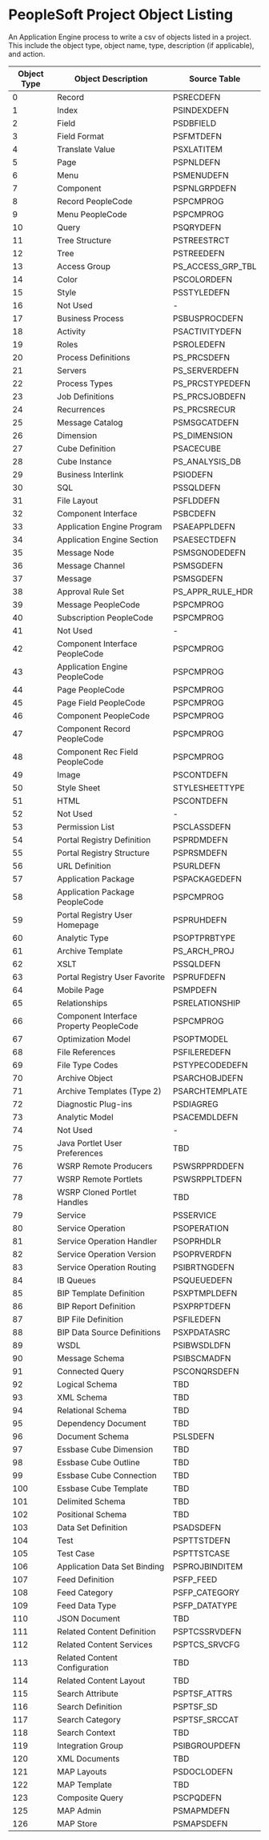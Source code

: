 # PeopleSoft Project Object Listing
An Application Engine process to write a csv of objects listed in a project. This include the object type, object name, type, description (if applicable), and action. 

<table>
    <thead>
        <tr>
            <th>Object Type</th>
            <th>Object Description</th>
            <th>Source Table</th>
        </tr>
    </thead>
    <tbody>
        <tr>
            <td>0</td>
            <td>Record</td>
            <td>PSRECDEFN</td>
        </tr>
        <tr>
            <td>1</td>
            <td>Index</td>
            <td>PSINDEXDEFN</td>
        </tr>
        <tr>
            <td>2</td>
            <td>Field</td>
            <td>PSDBFIELD</td>
        </tr>
        <tr>
            <td>3</td>
            <td>Field Format</td>
            <td>PSFMTDEFN</td>
        </tr>
        <tr>
            <td>4</td>
            <td>Translate Value</td>
            <td>PSXLATITEM</td>
        </tr>
        <tr>
            <td>5</td>
            <td>Page</td>
            <td>PSPNLDEFN</td>
        </tr>
        <tr>
            <td>6</td>
            <td>Menu</td>
            <td>PSMENUDEFN</td>
        </tr>
        <tr>
            <td>7</td>
            <td>Component</td>
            <td>PSPNLGRPDEFN</td>
        </tr>
        <tr>
            <td>8</td>
            <td>Record PeopleCode</td>
            <td>PSPCMPROG</td>
        </tr>
        <tr>
            <td>9</td>
            <td>Menu PeopleCode</td>
            <td>PSPCMPROG</td>
        </tr>
        <tr>
            <td>10</td>
            <td>Query</td>
            <td>PSQRYDEFN</td>
        </tr>
        <tr>
            <td>11</td>
            <td>Tree Structure</td>
            <td>PSTREESTRCT</td>
        </tr>
        <tr>
            <td>12</td>
            <td>Tree</td>
            <td>PSTREEDEFN</td>
        </tr>
        <tr>
            <td>13</td>
            <td>Access Group</td>
            <td>PS_ACCESS_GRP_TBL</td>
        </tr>
        <tr>
            <td>14</td>
            <td>Color</td>
            <td>PSCOLORDEFN</td>
        </tr>
        <tr>
            <td>15</td>
            <td>Style</td>
            <td>PSSTYLEDEFN</td>
        </tr>
        <tr>
            <td>16</td>
            <td>Not Used</td>
            <td>-</td>
        </tr>
        <tr>
            <td>17</td>
            <td>Business Process</td>
            <td>PSBUSPROCDEFN</td>
        </tr>
        <tr>
            <td>18</td>
            <td>Activity</td>
            <td>PSACTIVITYDEFN</td>
        </tr>
        <tr>
            <td>19</td>
            <td>Roles</td>
            <td>PSROLEDEFN</td>
        </tr>
        <tr>
            <td>20</td>
            <td>Process Definitions</td>
            <td>PS_PRCSDEFN</td>
        </tr>
        <tr>
            <td>21</td>
            <td>Servers</td>
            <td>PS_SERVERDEFN</td>
        </tr>
        <tr>
            <td>22</td>
            <td>Process Types</td>
            <td>PS_PRCSTYPEDEFN</td>
        </tr>
        <tr>
            <td>23</td>
            <td>Job Definitions</td>
            <td>PS_PRCSJOBDEFN</td>
        </tr>
        <tr>
            <td>24</td>
            <td>Recurrences</td>
            <td>PS_PRCSRECUR</td>
        </tr>
        <tr>
            <td>25</td>
            <td>Message Catalog</td>
            <td>PSMSGCATDEFN</td>
        </tr>
        <tr>
            <td>26</td>
            <td>Dimension</td>
            <td>PS_DIMENSION</td>
        </tr>
        <tr>
            <td>27</td>
            <td>Cube Definition</td>
            <td>PSACECUBE</td>
        </tr>
        <tr>
            <td>28</td>
            <td>Cube Instance</td>
            <td>PS_ANALYSIS_DB</td>
        </tr>
        <tr>
            <td>29</td>
            <td>Business Interlink</td>
            <td>PSIODEFN</td>
        </tr>
        <tr>
            <td>30</td>
            <td>SQL</td>
            <td>PSSQLDEFN</td>
        </tr>
        <tr>
            <td>31</td>
            <td>File Layout</td>
            <td>PSFLDDEFN</td>
        </tr>
        <tr>
            <td>32</td>
            <td>Component Interface</td>
            <td>PSBCDEFN</td>
        </tr>
        <tr>
            <td>33</td>
            <td>Application Engine Program</td>
            <td>PSAEAPPLDEFN</td>
        </tr>
        <tr>
            <td>34</td>
            <td>Application Engine Section</td>
            <td>PSAESECTDEFN</td>
        </tr>
        <tr>
            <td>35</td>
            <td>Message Node</td>
            <td>PSMSGNODEDEFN</td>
        </tr>
        <tr>
            <td>36</td>
            <td>Message Channel</td>
            <td>PSMSGDEFN</td>
        </tr>
        <tr>
            <td>37</td>
            <td>Message</td>
            <td>PSMSGDEFN</td>
        </tr>
        <tr>
            <td>38</td>
            <td>Approval Rule Set</td>
            <td>PS_APPR_RULE_HDR</td>
        </tr>
        <tr>
            <td>39</td>
            <td>Message PeopleCode</td>
            <td>PSPCMPROG</td>
        </tr>
        <tr>
            <td>40</td>
            <td>Subscription PeopleCode</td>
            <td>PSPCMPROG</td>
        </tr>
        <tr>
            <td>41</td>
            <td>Not Used</td>
            <td>-</td>
        </tr>
        <tr>
            <td>42</td>
            <td>Component Interface PeopleCode</td>
            <td>PSPCMPROG</td>
        </tr>
        <tr>
            <td>43</td>
            <td>Application Engine PeopleCode</td>
            <td>PSPCMPROG</td>
        </tr>
        <tr>
            <td>44</td>
            <td>Page PeopleCode</td>
            <td>PSPCMPROG</td>
        </tr>
        <tr>
            <td>45</td>
            <td>Page Field PeopleCode</td>
            <td>PSPCMPROG</td>
        </tr>
        <tr>
            <td>46</td>
            <td>Component PeopleCode</td>
            <td>PSPCMPROG</td>
        </tr>
        <tr>
            <td>47</td>
            <td>Component Record PeopleCode</td>
            <td>PSPCMPROG</td>
        </tr>
        <tr>
            <td>48</td>
            <td>Component Rec Field PeopleCode</td>
            <td>PSPCMPROG</td>
        </tr>
        <tr>
            <td>49</td>
            <td>Image</td>
            <td>PSCONTDEFN</td>
        </tr>
        <tr>
            <td>50</td>
            <td>Style Sheet</td>
            <td>STYLESHEETTYPE</td>
        </tr>
        <tr>
            <td>51</td>
            <td>HTML</td>
            <td>PSCONTDEFN</td>
        </tr>
        <tr>
            <td>52</td>
            <td>Not Used</td>
            <td>-</td>
        </tr>
        <tr>
            <td>53</td>
            <td>Permission List</td>
            <td>PSCLASSDEFN</td>
        </tr>
        <tr>
            <td>54</td>
            <td>Portal Registry Definition</td>
            <td>PSPRDMDEFN</td>
        </tr>
        <tr>
            <td>55</td>
            <td>Portal Registry Structure</td>
            <td>PSPRSMDEFN</td>
        </tr>
        <tr>
            <td>56</td>
            <td>URL Definition</td>
            <td>PSURLDEFN</td>
        </tr>
        <tr>
            <td>57</td>
            <td>Application Package</td>
            <td>PSPACKAGEDEFN</td>
        </tr>
        <tr>
            <td>58</td>
            <td>Application Package PeopleCode</td>
            <td>PSPCMPROG</td>
        </tr>
        <tr>
            <td>59</td>
            <td>Portal Registry User Homepage</td>
            <td>PSPRUHDEFN</td>
        </tr>
        <tr>
            <td>60</td>
            <td>Analytic Type</td>
            <td>PSOPTPRBTYPE</td>
        </tr>
        <tr>
            <td>61</td>
            <td>Archive Template</td>
            <td>PS_ARCH_PROJ</td>
        </tr>
        <tr>
            <td>62</td>
            <td>XSLT</td>
            <td>PSSQLDEFN</td>
        </tr>
        <tr>
            <td>63</td>
            <td>Portal Registry User Favorite</td>
            <td>PSPRUFDEFN</td>
        </tr>
        <tr>
            <td>64</td>
            <td>Mobile Page</td>
            <td>PSMPDEFN</td>
        </tr>
        <tr>
            <td>65</td>
            <td>Relationships</td>
            <td>PSRELATIONSHIP</td>
        </tr>
        <tr>
            <td>66</td>
            <td>Component Interface Property PeopleCode</td>
            <td>PSPCMPROG</td>
        </tr>
        <tr>
            <td>67</td>
            <td>Optimization Model</td>
            <td>PSOPTMODEL</td>
        </tr>
        <tr>
            <td>68</td>
            <td>File References</td>
            <td>PSFILEREDEFN</td>
        </tr>
        <tr>
            <td>69</td>
            <td>File Type Codes</td>
            <td>PSTYPECODEDEFN</td>
        </tr>
        <tr>
            <td>70</td>
            <td>Archive Object</td>
            <td>PSARCHOBJDEFN</td>
        </tr>
        <tr>
            <td>71</td>
            <td>Archive Templates (Type 2)</td>
            <td>PSARCHTEMPLATE</td>
        </tr>
        <tr>
            <td>72</td>
            <td>Diagnostic Plug-ins</td>
            <td>PSDIAGREG</td>
        </tr>
        <tr>
            <td>73</td>
            <td>Analytic Model</td>
            <td>PSACEMDLDEFN</td>
        </tr>
        <tr>
            <td>74</td>
            <td>Not Used</td>
            <td>-</td>
        </tr>
        <tr>
            <td>75</td>
            <td>Java Portlet User Preferences</td>
            <td>TBD</td>
        </tr>
        <tr>
            <td>76</td>
            <td>WSRP Remote Producers</td>
            <td>PSWSRPPRDDEFN</td>
        </tr>
        <tr>
            <td>77</td>
            <td>WSRP Remote Portlets</td>
            <td>PSWSRPPLTDEFN</td>
        </tr>
        <tr>
            <td>78</td>
            <td>WSRP Cloned Portlet Handles</td>
            <td>TBD</td>
        </tr>
        <tr>
            <td>79</td>
            <td>Service</td>
            <td>PSSERVICE</td>
        </tr>
        <tr>
            <td>80</td>
            <td>Service Operation</td>
            <td>PSOPERATION</td>
        </tr>
        <tr>
            <td>81</td>
            <td>Service Operation Handler</td>
            <td>PSOPRHDLR</td>
        </tr>
        <tr>
            <td>82</td>
            <td>Service Operation Version</td>
            <td>PSOPRVERDFN</td>
        </tr>
        <tr>
            <td>83</td>
            <td>Service Operation Routing</td>
            <td>PSIBRTNGDEFN</td>
        </tr>
        <tr>
            <td>84</td>
            <td>IB Queues</td>
            <td>PSQUEUEDEFN</td>
        </tr>
        <tr>
            <td>85</td>
            <td>BIP Template Definition</td>
            <td>PSXPTMPLDEFN</td>
        </tr>
        <tr>
            <td>86</td>
            <td>BIP Report Definition</td>
            <td>PSXPRPTDEFN</td>
        </tr>
        <tr>
            <td>87</td>
            <td>BIP File Definition</td>
            <td>PSFILEDEFN</td>
        </tr>
        <tr>
            <td>88</td>
            <td>BIP Data Source Definitions</td>
            <td>PSXPDATASRC</td>
        </tr>
        <tr>
            <td>89</td>
            <td>WSDL</td>
            <td>PSIBWSDLDFN</td>
        </tr>
        <tr>
            <td>90</td>
            <td>Message Schema</td>
            <td>PSIBSCMADFN</td>
        </tr>
        <tr>
            <td>91</td>
            <td>Connected Query</td>
            <td>PSCONQRSDEFN</td>
        </tr>
        <tr>
            <td>92</td>
            <td>Logical Schema</td>
            <td>TBD</td>
        </tr>
        <tr>
            <td>93</td>
            <td>XML Schema</td>
            <td>TBD</td>
        </tr>
        <tr>
            <td>94</td>
            <td>Relational Schema</td>
            <td>TBD</td>
        </tr>
        <tr>
            <td>95</td>
            <td>Dependency Document</td>
            <td>TBD</td>
        </tr>
        <tr>
            <td>96</td>
            <td>Document Schema</td>
            <td>PSLSDEFN</td>
        </tr>
        <tr>
            <td>97</td>
            <td>Essbase Cube Dimension</td>
            <td>TBD</td>
        </tr>
        <tr>
            <td>98</td>
            <td>Essbase Cube Outline</td>
            <td>TBD</td>
        </tr>
        <tr>
            <td>99</td>
            <td>Essbase Cube Connection</td>
            <td>TBD</td>
        </tr>
        <tr>
            <td>100</td>
            <td>Essbase Cube Template</td>
            <td>TBD</td>
        </tr>
        <tr>
            <td>101</td>
            <td>Delimited Schema</td>
            <td>TBD</td>
        </tr>
        <tr>
            <td>102</td>
            <td>Positional Schema</td>
            <td>TBD</td>
        </tr>
        <tr>
            <td>103</td>
            <td>Data Set Definition</td>
            <td>PSADSDEFN</td>
        </tr>
        <tr>
            <td>104</td>
            <td>Test</td>
            <td>PSPTTSTDEFN</td>
        </tr>
        <tr>
            <td>105</td>
            <td>Test Case</td>
            <td>PSPTTSTCASE</td>
        </tr>
        <tr>
            <td>106</td>
            <td>Application Data Set Binding</td>
            <td>PSPROJBINDITEM</td>
        </tr>
        <tr>
            <td>107</td>
            <td>Feed Definition</td>
            <td>PSFP_FEED</td>
        </tr>
        <tr>
            <td>108</td>
            <td>Feed Category</td>
            <td>PSFP_CATEGORY</td>
        </tr>
        <tr>
            <td>109</td>
            <td>Feed Data Type</td>
            <td>PSFP_DATATYPE</td>
        </tr>
        <tr>
            <td>110</td>
            <td>JSON Document</td>
            <td>TBD</td>
        </tr>
        <tr>
            <td>111</td>
            <td>Related Content Definition</td>
            <td>PSPTCSSRVDEFN</td>
        </tr>
        <tr>
            <td>112</td>
            <td>Related Content Services</td>
            <td>PSPTCS_SRVCFG</td>
        </tr>
        <tr>
            <td>113</td>
            <td>Related Content Configuration</td>
            <td>TBD</td>
        </tr>
        <tr>
            <td>114</td>
            <td>Related Content Layout</td>
            <td>TBD</td>
        </tr>
        <tr>
            <td>115</td>
            <td>Search Attribute</td>
            <td>PSPTSF_ATTRS</td>
        </tr>
        <tr>
            <td>116</td>
            <td>Search Definition</td>
            <td>PSPTSF_SD</td>
        </tr>
        <tr>
            <td>117</td>
            <td>Search Category</td>
            <td>PSPTSF_SRCCAT</td>
        </tr>
        <tr>
            <td>118</td>
            <td>Search Context</td>
            <td>TBD</td>
        </tr>
        <tr>
            <td>119</td>
            <td>Integration Group</td>
            <td>PSIBGROUPDEFN</td>
        </tr>
        <tr>
            <td>120</td>
            <td>XML Documents</td>
            <td>TBD</td>
        </tr>
        <tr>
            <td>121</td>
            <td>MAP Layouts</td>
            <td>PSDOCLODEFN</td>
        </tr>
        <tr>
            <td>122</td>
            <td>MAP Template</td>
            <td>TBD</td>
        </tr>
        <tr>
            <td>123</td>
            <td>Composite Query</td>
            <td>PSCPQDEFN</td>
        </tr>
        <tr>
            <td>125</td>
            <td>MAP Admin</td>
            <td>PSMAPMDEFN</td>
        </tr>
        <tr>
            <td>126</td>
            <td>MAP Store</td>
            <td>PSMAPSDEFN</td>
        </tr>
    </tbody>
</table>
